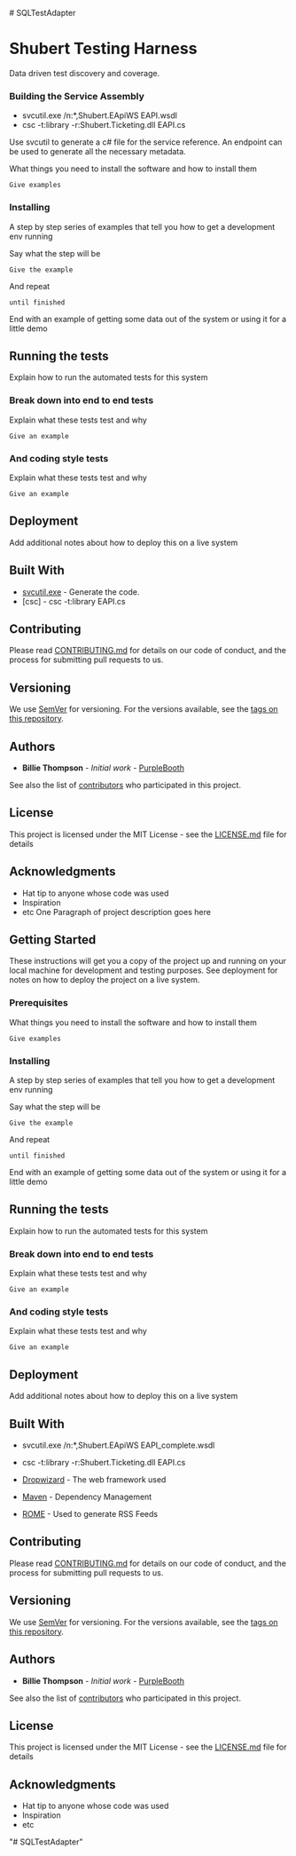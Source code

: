﻿﻿﻿﻿﻿﻿﻿# SQLTestAdapter# Shubert Testing HarnessData driven test discovery and coverage.### Building the Service Assembly* svcutil.exe /n:*,Shubert.EApiWS EAPI.wsdl* csc -t:library -r:Shubert.Ticketing.dll EAPI.csUse svcutil to generate a c# file for the service reference. An endpoint can be used to generate all the necessary metadata.What things you need to install the software and how to install them```Give examples```### InstallingA step by step series of examples that tell you how to get a development env runningSay what the step will be```Give the example```And repeat```until finished```End with an example of getting some data out of the system or using it for a little demo## Running the testsExplain how to run the automated tests for this system### Break down into end to end testsExplain what these tests test and why```Give an example```### And coding style testsExplain what these tests test and why```Give an example```## DeploymentAdd additional notes about how to deploy this on a live system## Built With* [svcutil.exe](https://docs.microsoft.com/en-us/dotnet/framework/wcf/servicemodel-metadata-utility-tool-svcutil-exe) - Generate the code.* [csc] - csc -t:library EAPI.cs## ContributingPlease read [CONTRIBUTING.md](https://gist.github.com/PurpleBooth/b24679402957c63ec426) for details on our code of conduct, and the process for submitting pull requests to us.## VersioningWe use [SemVer](http://semver.org/) for versioning. For the versions available, see the [tags on this repository](https://github.com/your/project/tags). ## Authors* **Billie Thompson** - *Initial work* - [PurpleBooth](https://github.com/PurpleBooth)See also the list of [contributors](https://github.com/your/project/contributors) who participated in this project.## LicenseThis project is licensed under the MIT License - see the [LICENSE.md](LICENSE.md) file for details## Acknowledgments* Hat tip to anyone whose code was used* Inspiration* etcOne Paragraph of project description goes here## Getting StartedThese instructions will get you a copy of the project up and running on your local machine for development and testing purposes. See deployment for notes on how to deploy the project on a live system.### PrerequisitesWhat things you need to install the software and how to install them```Give examples```### InstallingA step by step series of examples that tell you how to get a development env runningSay what the step will be```Give the example```And repeat```until finished```End with an example of getting some data out of the system or using it for a little demo## Running the testsExplain how to run the automated tests for this system### Break down into end to end testsExplain what these tests test and why```Give an example```### And coding style testsExplain what these tests test and why```Give an example```## DeploymentAdd additional notes about how to deploy this on a live system## Built With* svcutil.exe /n:*,Shubert.EApiWS EAPI_complete.wsdl* csc -t:library -r:Shubert.Ticketing.dll EAPI.cs* [Dropwizard](http://www.dropwizard.io/1.0.2/docs/) - The web framework used* [Maven](https://maven.apache.org/) - Dependency Management* [ROME](https://rometools.github.io/rome/) - Used to generate RSS Feeds## ContributingPlease read [CONTRIBUTING.md](https://gist.github.com/PurpleBooth/b24679402957c63ec426) for details on our code of conduct, and the process for submitting pull requests to us.## VersioningWe use [SemVer](http://semver.org/) for versioning. For the versions available, see the [tags on this repository](https://github.com/your/project/tags). ## Authors* **Billie Thompson** - *Initial work* - [PurpleBooth](https://github.com/PurpleBooth)See also the list of [contributors](https://github.com/your/project/contributors) who participated in this project.## LicenseThis project is licensed under the MIT License - see the [LICENSE.md](LICENSE.md) file for details## Acknowledgments* Hat tip to anyone whose code was used* Inspiration* etc"# SQLTestAdapter" 
